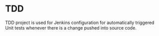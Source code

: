 # TDD
TDD project is used for Jenkins configuration for automatically triggered Unit tests whenever there is a change pushed into source code. 
